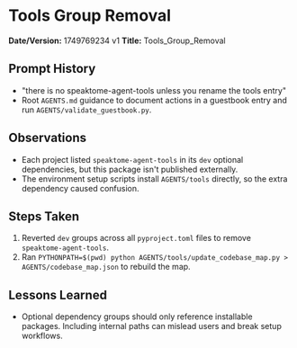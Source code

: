 # Tools Group Removal

**Date/Version:** 1749769234 v1
**Title:** Tools_Group_Removal

## Prompt History
- "there is no speaktome-agent-tools unless you rename the tools entry"
- Root `AGENTS.md` guidance to document actions in a guestbook entry and run `AGENTS/validate_guestbook.py`.

## Observations
- Each project listed `speaktome-agent-tools` in its `dev` optional dependencies, but this package isn't published externally.
- The environment setup scripts install `AGENTS/tools` directly, so the extra dependency caused confusion.

## Steps Taken
1. Reverted `dev` groups across all `pyproject.toml` files to remove `speaktome-agent-tools`.
2. Ran `PYTHONPATH=$(pwd) python AGENTS/tools/update_codebase_map.py > AGENTS/codebase_map.json` to rebuild the map.

## Lessons Learned
- Optional dependency groups should only reference installable packages. Including internal paths can mislead users and break setup workflows.
